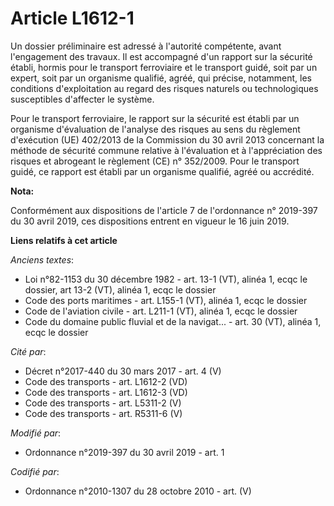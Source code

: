 # Article L1612-1

Un dossier préliminaire est adressé à l'autorité compétente, avant l'engagement des travaux. Il est accompagné d'un rapport
sur la sécurité établi, hormis pour le transport ferroviaire et le transport guidé, soit par un expert, soit par un organisme
qualifié, agréé, qui précise, notamment, les conditions d'exploitation au regard des risques naturels ou technologiques
susceptibles d'affecter le système.

Pour le transport ferroviaire, le rapport sur la sécurité est établi par un organisme d'évaluation de l'analyse des risques
au sens du règlement d'exécution (UE) 402/2013 de la Commission du 30 avril 2013 concernant la méthode de sécurité commune
relative à l'évaluation et à l'appréciation des risques et abrogeant le règlement (CE) n° 352/2009. Pour le transport guidé,
ce rapport est établi par un organisme qualifié, agréé ou accrédité.

**Nota:**

Conformément aux dispositions de l'article 7 de l'ordonnance n° 2019-397 du 30 avril 2019, ces dispositions entrent en
vigueur le 16 juin 2019.

**Liens relatifs à cet article**

_Anciens textes_:

  - Loi n°82-1153 du 30 décembre 1982 - art. 13-1 (VT), alinéa 1, ecqc le dossier, art 13-2 (VT), alinéa 1, ecqc le dossier
  - Code des ports maritimes - art. L155-1 (VT), alinéa 1, ecqc le dossier
  - Code de l'aviation civile - art. L211-1 (VT), alinéa 1, ecqc le dossier
  - Code du domaine public fluvial et de la navigat... - art. 30 (VT), alinéa 1, ecqc le dossier

_Cité par_:

  - Décret n°2017-440 du 30 mars 2017 - art. 4 (V)
  - Code des transports - art. L1612-2 (VD)
  - Code des transports - art. L1612-3 (VD)
  - Code des transports - art. L5311-2 (V)
  - Code des transports - art. R5311-6 (V)

_Modifié par_:

  - Ordonnance n°2019-397 du 30 avril 2019 - art. 1

_Codifié par_:

  - Ordonnance n°2010-1307 du 28 octobre 2010 - art. (V)
